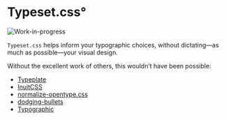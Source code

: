# Typeset.css°

![Work-in-progress](https://img.shields.io/badge/status-WIP-orange.svg?style=flat)

`Typeset.css` helps inform your typographic choices, without dictating—as much as possible—your visual design.

Without the excellent work of others, this wouldn’t have been possible:
- [Typeplate](http://typeplate.com/)
- [InuitCSS](https://github.com/inuitcss)
- [normalize-opentype.css](https://github.com/kennethormandy/normalize-opentype.css)
- [dodging-bullets](https://github.com/kennethormandy/dodging-bullets)
- [Typographic](https://github.com/corysimmons/typographic)
